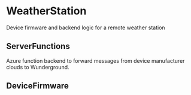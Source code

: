 # WeatherStation

Device firmware and backend logic for a remote weather station

## ServerFunctions
Azure function backend to forward messages from device manufacturer clouds to Wunderground.

## DeviceFirmware